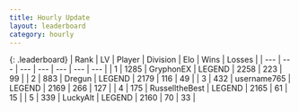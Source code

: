 ```yaml
---
title: Hourly Update
layout: leaderboard
category: hourly
---
```


{: .leaderboard}
| Rank | LV | Player | Division | Elo | Wins | Losses |
| --- | --- | --- | --- | --- | --- | --- |
| <span data-change="0">1</span> | 1285 | <span title="ID: 315148">GryphonEX</span> | LEGEND | <span data-change="0">2258</span> | <span data-change="0">223</span> | <span data-change="0">99</span> |
| <span data-change="0">2</span> | 883 | <span title="ID: 337810">Dregun</span> | LEGEND | <span data-change="0">2179</span> | <span data-change="0">116</span> | <span data-change="0">49</span> |
| <span data-change="0">3</span> | 432 | <span title="ID: 188640">username765</span> | LEGEND | <span data-change="-8">2169</span> | <span data-change="3">266</span> | <span data-change="2">127</span> |
| <span data-change="0">4</span> | 175 | <span title="ID: 547266">RusselltheBest</span> | LEGEND | <span data-change="0">2165</span> | <span data-change="0">61</span> | <span data-change="0">15</span> |
| <span data-change="0">5</span> | 339 | <span title="ID: 512212">LuckyAlt</span> | LEGEND | <span data-change="0">2160</span> | <span data-change="0">70</span> | <span data-change="0">33</span> |